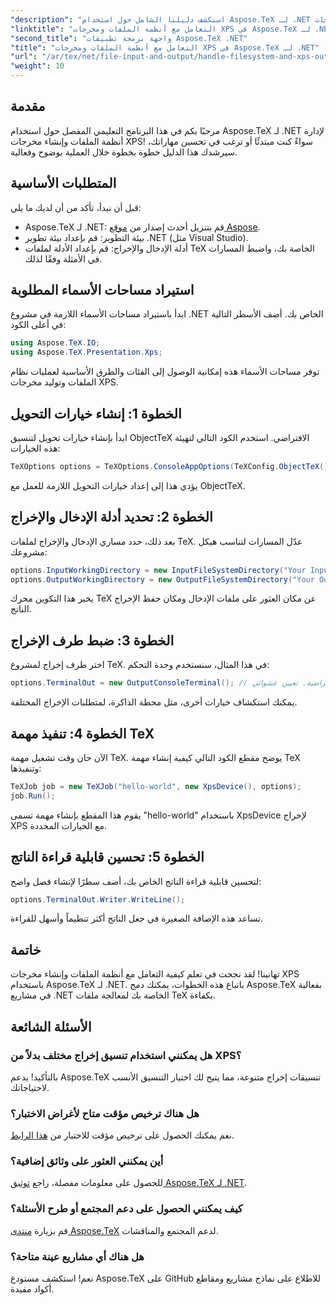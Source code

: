 ```yaml
---
"description": "استكشف دليلنا الشامل حول استخدام Aspose.TeX لـ .NET لإدارة أنظمة الملفات وإنشاء مخرجات XPS. يغطي هذا البرنامج التعليمي خطوة بخطوة كل شيء، بدءًا من إعداد بيئتك ووصولًا إلى تنفيذ مهمة TeX."
"linktitle": "التعامل مع أنظمة الملفات ومخرجات XPS في Aspose.TeX لـ .NET"
"second_title": "واجهة برمجة تطبيقات Aspose.TeX .NET"
"title": "التعامل مع أنظمة الملفات ومخرجات XPS في Aspose.TeX لـ .NET"
"url": "/ar/tex/net/file-input-and-output/handle-filesystem-and-xps-output/"
"weight": 10
---
```


## مقدمة

مرحبًا بكم في هذا البرنامج التعليمي المفصل حول استخدام Aspose.TeX لـ .NET لإدارة أنظمة الملفات وإنشاء مخرجات XPS! سواءً كنت مبتدئًا أو ترغب في تحسين مهاراتك، سيرشدك هذا الدليل خطوة بخطوة خلال العملية بوضوح وفعالية.

## المتطلبات الأساسية

قبل أن نبدأ، تأكد من أن لديك ما يلي:

- Aspose.TeX لـ .NET: قم بتنزيل أحدث إصدار من [موقع Aspose](https://releases.aspose.com/tex/net/).
- بيئة التطوير: قم بإعداد بيئة تطوير .NET (مثل Visual Studio).
- أدلة الإدخال والإخراج: قم بإعداد الأدلة لملفات TeX الخاصة بك، واضبط المسارات في الأمثلة وفقًا لذلك.

## استيراد مساحات الأسماء المطلوبة

ابدأ باستيراد مساحات الأسماء اللازمة في مشروع .NET الخاص بك. أضف الأسطر التالية في أعلى الكود:

```csharp
using Aspose.TeX.IO;
using Aspose.TeX.Presentation.Xps;
```

توفر مساحات الأسماء هذه إمكانية الوصول إلى الفئات والطرق الأساسية لعمليات نظام الملفات وتوليد مخرجات XPS.

## الخطوة 1: إنشاء خيارات التحويل

ابدأ بإنشاء خيارات تحويل لتنسيق ObjectTeX الافتراضي. استخدم الكود التالي لتهيئة هذه الخيارات:

```csharp
TeXOptions options = TeXOptions.ConsoleAppOptions(TeXConfig.ObjectTeX());
```

يؤدي هذا إلى إعداد خيارات التحويل اللازمة للعمل مع ObjectTeX.

## الخطوة 2: تحديد أدلة الإدخال والإخراج

بعد ذلك، حدد مساري الإدخال والإخراج لملفات TeX. عدّل المسارات لتناسب هيكل مشروعك:

```csharp
options.InputWorkingDirectory = new InputFileSystemDirectory("Your Input Directory");
options.OutputWorkingDirectory = new OutputFileSystemDirectory("Your Output Directory");
```

يخبر هذا التكوين محرك TeX عن مكان العثور على ملفات الإدخال ومكان حفظ الإخراج الناتج.

## الخطوة 3: ضبط طرف الإخراج

اختر طرف إخراج لمشروع TeX. في هذا المثال، سنستخدم وحدة التحكم:

```csharp
options.TerminalOut = new OutputConsoleTerminal(); // القيمة الافتراضية. تعيين عشوائي.
```

يمكنك استكشاف خيارات أخرى، مثل محطة الذاكرة، لمتطلبات الإخراج المختلفة.

## الخطوة 4: تنفيذ مهمة TeX

الآن حان وقت تشغيل مهمة TeX. يوضح مقطع الكود التالي كيفية إنشاء مهمة TeX وتنفيذها:

```csharp
TeXJob job = new TeXJob("hello-world", new XpsDevice(), options);
job.Run();
```

يقوم هذا المقطع بإنشاء مهمة تسمى "hello-world" باستخدام XpsDevice لإخراج XPS مع الخيارات المحددة.

## الخطوة 5: تحسين قابلية قراءة الناتج

لتحسين قابلية قراءة الناتج الخاص بك، أضف سطرًا لإنشاء فصل واضح:

```csharp
options.TerminalOut.Writer.WriteLine();
```

تساعد هذه الإضافة الصغيرة في جعل الناتج أكثر تنظيماً وأسهل للقراءة.

## خاتمة

تهانينا! لقد نجحت في تعلم كيفية التعامل مع أنظمة الملفات وإنشاء مخرجات XPS باستخدام Aspose.TeX لـ .NET. باتباع هذه الخطوات، يمكنك دمج Aspose.TeX بفعالية في مشاريع .NET الخاصة بك لمعالجة ملفات TeX بكفاءة.

## الأسئلة الشائعة

### هل يمكنني استخدام تنسيق إخراج مختلف بدلاً من XPS؟

بالتأكيد! يدعم Aspose.TeX تنسيقات إخراج متنوعة، مما يتيح لك اختيار التنسيق الأنسب لاحتياجاتك.

### هل هناك ترخيص مؤقت متاح لأغراض الاختبار؟

نعم يمكنك الحصول على ترخيص مؤقت للاختبار من [هذا الرابط](https://purchase.conholdate.com/temporary-license/).

### أين يمكنني العثور على وثائق إضافية؟

للحصول على معلومات مفصلة، راجع [توثيق Aspose.TeX لـ .NET](https://reference.aspose.com/tex/net/).

### كيف يمكنني الحصول على دعم المجتمع أو طرح الأسئلة؟

قم بزيارة [منتدى Aspose.TeX](https://forum.aspose.com/c/tex/47) لدعم المجتمع والمناقشات.

### هل هناك أي مشاريع عينة متاحة؟

نعم! استكشف مستودع Aspose.TeX على GitHub للاطلاع على نماذج مشاريع ومقاطع أكواد مفيدة.